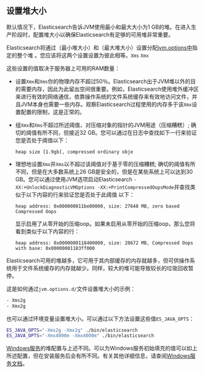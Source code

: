 ## 设置堆大小

默认情况下，Elasticsearch告诉JVM使用最小和最大大小为1 GB的堆。在进入生产阶段时，配置堆大小以确保Elasticsearch有足够的可用堆非常重要。

Elasticsearch将通过（最小堆大小）和（最大堆大小）设置分配[jvm.options中](https://www.elastic.co/guide/en/elasticsearch/reference/7.x/jvm-options.html)指定的整个堆 。您应该将这两个设置设置为彼此相等。`Xms` `Xmx`

这些设置的值取决于服务器上可用的RAM数量：

- 设置`Xmx`和`Xms`你的物理内存不超过50％。Elasticsearch出于JVM堆以外的目的需要内存，因此为此留出空间很重要。例如，Elasticsearch使用堆外缓冲区来进行有效的网络通信，依靠操作系统的文件系统缓存来有效地访问文件，并且JVM本身也需要一些内存。观察Elasticsearch过程使用的内存多于该`Xmx`设置配置的限制，这是正常的。

- 组`Xmx`和`Xms`不超过所述阈值，对压缩对象的指针的JVM用途（压缩糟糕）; 确切的阈值有所不同，但接近32 GB。您可以通过在日志中查找如下一行来验证您是否处于阈值以下：

    ```
    heap size [1.9gb], compressed ordinary obje
    ```

- 理想地设置`Xmx`并`Xms`以不超过该阈值对于基于零的压缩糟糕; 确切的阈值有所不同，但是在大多数系统上26 GB是安全的，但是在某些系统上可以达到30 GB。您可以通过使用JVM选项启动Elasticsearch `-XX:+UnlockDiagnosticVMOptions -XX:+PrintCompressedOopsMode`并查找类似于以下内容的行来验证您是否处于此阈值 以下：

    ```
    heap address: 0x000000011be00000, size: 27648 MB, zero based Compressed Oops
    ```

    显示启用了从零开始的压缩oop。如果未启用从零开始的压缩oop，那么您将看到类似于以下内容的行：

    ```
    heap address: 0x0000000118400000, size: 28672 MB, Compressed Oops with base: 0x00000001183ff000
    ```

Elasticsearch可用的堆越多，它可用于其内部缓存的内存就越多，但可供操作系统用于文件系统缓存的内存就越少。同样，较大的堆可能导致较长的垃圾回收暂停。

这是如何通过`jvm.options.d/`文件设置堆大小的示例：

```txt
- Xms2g 
- Xmx2g 
```

也可以通过环境变量设置堆大小。可以通过以下方法设置这些值`ES_JAVA_OPTS`：

```sh
ES_JAVA_OPTS="-Xms2g -Xmx2g" ./bin/elasticsearch 
ES_JAVA_OPTS="-Xms4000m -Xmx4000m" ./bin/elasticsearch 
```

[Windows服务](https://www.elastic.co/guide/en/elasticsearch/reference/7.x/zip-windows.html#windows-service)的堆配置与上述不同。可以为Windows服务初始填充的值可以如上所述配置，但在安装服务后会有所不同。有关其他详细信息，请查阅[Windows服务文档](https://www.elastic.co/guide/en/elasticsearch/reference/7.x/zip-windows.html#windows-service)。